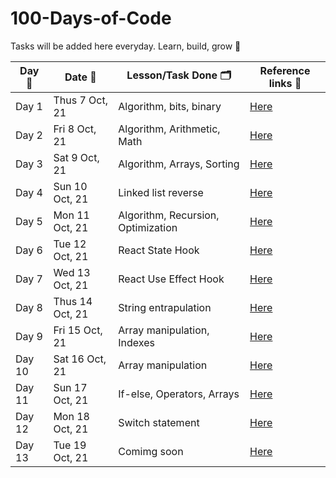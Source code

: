 # 100-Days-of-Code

Tasks will be added here everyday. Learn, build, grow 🚀

| Day 🙈 | Date 📆         | Lesson/Task Done 🗂                 | Reference links 🔗     |
| ------ | --------------- | ---------------------------------- | ---------------------- |
| Day 1  | Thus 7 Oct, 21  | Algorithm, bits, binary            | [Here](/codes/Day1.md) |
| Day 2  | Fri 8 Oct, 21   | Algorithm, Arithmetic, Math        | [Here](/codes/Day2.md) |
| Day 3  | Sat 9 Oct, 21   | Algorithm, Arrays, Sorting         | [Here](/codes/Day3.md) |
| Day 4  | Sun 10 Oct, 21  | Linked list reverse                | [Here](/code/Day4.md)  |
| Day 5  | Mon 11 Oct, 21  | Algorithm, Recursion, Optimization | [Here](/code/Day5.md)  |
| Day 6  | Tue 12 Oct, 21  | React State Hook                   | [Here](/code/Day6.md)  |
| Day 7  | Wed 13 Oct, 21  | React Use Effect Hook              | [Here](/code/Day7.md)  |
| Day 8  | Thus 14 Oct, 21 | String entrapulation               | [Here](/code/Day8.md)  |
| Day 9  | Fri 15 Oct, 21  | Array manipulation, Indexes        | [Here](/code/Day9.md)  |
| Day 10 | Sat 16 Oct, 21  | Array manipulation                 | [Here](/code/Day10.md) |
| Day 11 | Sun 17 Oct, 21  | If-else, Operators, Arrays         | [Here](/code/Day11.md) |
| Day 12 | Mon 18 Oct, 21  | Switch statement                   | [Here](/code/Day12.md) |
| Day 13 | Tue 19 Oct, 21  | Comimg soon                        | [Here](/code/Day13.md) |
